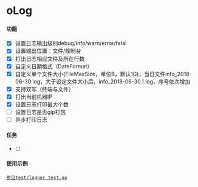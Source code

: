 # oLog

#### 功能
- [x] 设置日志输出级别debug/info/warn/error/fatal
- [x] 设置输出位置：文件/控制台
- [x] 打出日志相应文件及所在行数
- [x] 自定义日期格式（DateFormat）
- [x] 自定义单个文件大小(FileMaxSize，单位B，默认1G)，当日文件info_2018-06-30.log，大于设定文件大小后，info_2018-06-30.1.log，序号依次增加
- [x] 支持双写（终端与文件）
- [x] 打出当前机器IP
- [x] 设置日志打印最大个数
- [ ] 设置日志是否gip打包
- [ ] 异步打印日志

#### 任务
- [ ]

#### 使用示例
[`参见test/logger_test.go`](test/logger_test.go)